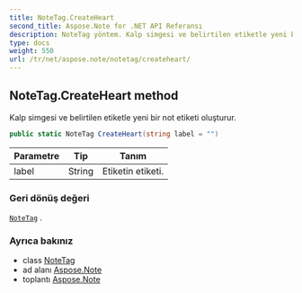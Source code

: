 ```yaml
---
title: NoteTag.CreateHeart
second_title: Aspose.Note for .NET API Referansı
description: NoteTag yöntem. Kalp simgesi ve belirtilen etiketle yeni bir not etiketi oluşturur.
type: docs
weight: 550
url: /tr/net/aspose.note/notetag/createheart/
---
```

## NoteTag.CreateHeart method

Kalp simgesi ve belirtilen etiketle yeni bir not etiketi oluşturur.

```csharp
public static NoteTag CreateHeart(string label = "")
```

| Parametre | Tip | Tanım |
| --- | --- | --- |
| label | String | Etiketin etiketi. |

### Geri dönüş değeri

[`NoteTag`](../) .

### Ayrıca bakınız

* class [NoteTag](../)
* ad alanı [Aspose.Note](../../notetag/)
* toplantı [Aspose.Note](../../../)


